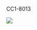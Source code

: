 CC1-8013

![](https://www.nta.go.jp/tmp/60bec21e-95f5-4159-966b-3146401b27ee/images/0c282690d58f8aa45d130229942b88928e495b5322fd5c6a299e7128430d6e9d.jpg)
